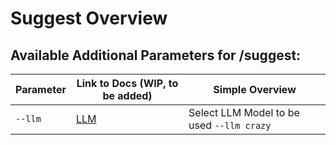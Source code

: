 # Suggest Overview

## Available Additional Parameters for /suggest:

| Parameter     | Link to Docs (WIP, to be added)              | Simple Overview                               |
|---------------|----------------------------------------------|-----------------------------------------------|
| `--llm`       | [LLM](../../Parameters/llm/llm.md)                 | Select LLM Model to be used `--llm crazy` |
